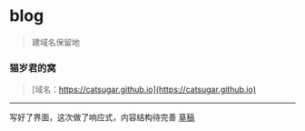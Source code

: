 ﻿# blog


>建域名保留地

### 猫岁君的窝
>[域名：https://catsugar.github.io](https://catsugar.github.io)
<hr>

写好了界面，这次做了响应式，内容结构待完善
[草稿](https://catsugar.github.io/blog/blog/blog.html)

